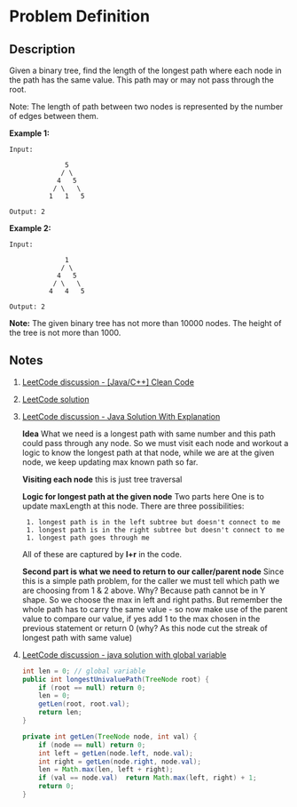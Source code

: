 # Problem Definition

## Description

Given a binary tree, find the length of the longest path where each node in the path has the same value. This path may or may not pass through the root.

Note: The length of path between two nodes is represented by the number of edges between them.

**Example 1:**

```plaintext
Input:

              5
             / \
            4   5
           / \   \
          1   1   5

Output: 2
```

**Example 2:**

```plaintext
Input:

              1
             / \
            4   5
           / \   \
          4   4   5

Output: 2
```

**Note:** The given binary tree has not more than 10000 nodes. The height of the tree is not more than 1000.

## Notes

1. [LeetCode discussion - [Java/C++] Clean Code](https://leetcode.com/explore/interview/card/google/67/sql-2/473/discuss/108136/JavaC++-Clean-Code)
1. [LeetCode solution](https://leetcode.com/problems/longest-univalue-path/solution/)
1. [LeetCode discussion - Java Solution With Explanation](https://leetcode.com/explore/interview/card/google/67/sql-2/473/discuss/130315/Java-Solution-With-Explanation)

    **Idea**
    What we need is a longest path with same number and this path could pass through any node. So we must visit each node and workout a logic to know the longest path at that node, while we are at the given node, we keep updating max known path so far.

    **Visiting each node**
    this is just tree traversal

    **Logic for longest path at the given node**
    Two parts here
    One is to update maxLength at this node. There are three possibilities:

        1. longest path is in the left subtree but doesn't connect to me
        1. longest path is in the right subtree but doesn't connect to me
        1. longest path goes through me

    All of these are captured by **l+r** in the code.

    **Second part is what we need to return to our caller/parent node**
    Since this is a simple path problem, for the caller we must tell which path we are choosing from 1 & 2 above. Why? Because path cannot be in Y shape. So we choose the max in left and right paths. But remember the whole path has to carry the same value - so now make use of the parent value to compare our value, if yes add 1 to the max chosen in the previous statement or return 0 (why? As this node cut the streak of longest path with same value)

1. [LeetCode discussion - java solution with global variable](https://leetcode.com/explore/interview/card/google/67/sql-2/473/discuss/108175/java-solution-with-global-variable)

    ```java
    int len = 0; // global variable
    public int longestUnivaluePath(TreeNode root) {
        if (root == null) return 0;
        len = 0;
        getLen(root, root.val);
        return len;
    }

    private int getLen(TreeNode node, int val) {
        if (node == null) return 0;
        int left = getLen(node.left, node.val);
        int right = getLen(node.right, node.val);
        len = Math.max(len, left + right);
        if (val == node.val)  return Math.max(left, right) + 1;
        return 0;
    }
    ```